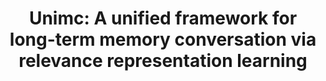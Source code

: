 ---
badge: ""
image: "_pages/includes/imgs/unimc.png"
title: "Unimc: A unified framework for long-term memory conversation via relevance representation learning"
link: "https://arxiv.org/pdf/2306.10543"
authors: "<*Kang Zhao*>, Wei Liu, Jian Luan, Minglei Gao, Li Qian, Hanlin Teng, Bin Wang"
year: 2023
links:
  - name: "Arxiv"
    url: "https://arxiv.org/pdf/2306.10543"
---